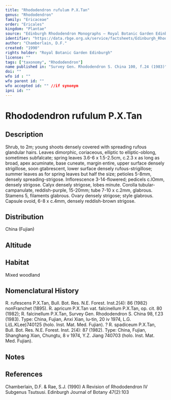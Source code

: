 ```yaml
---
title: "Rhododendron rufulum P.X.Tan"
genus: "Rhododendron"
family: "Ericaceae"
order: "Ericales"
kingdom: "Plantae"
source: "Edinburgh Rhododendron Monographs – Royal Botanic Garden Edinburgh"
identifier: "https://data.rbge.org.uk/service/factsheets/Edinburgh_Rhododendron_Monographs.xhtml"
author: "Chamberlain, D.F."
created: "1990"
rights holder: "Royal Botanic Garden Edinburgh"
license: ""
tags: ["taxonomy", "Rhododendron"]
name published in: "Survey Gen. Rhododendron S. China 100, f.24 (1983)"
doi: ""
wfo id : ""
wfo parent id: ""
wfo accepted id: "" //if synonym                      
ipni id: ""
---
```


                       

# Rhododendron rufulum P.X.Tan

## Description
Shrub, to 2m; young shoots densely covered with spreading rufous glandular hairs. Leaves dimorphic, coriaceous, elliptic to elliptic-oblong, sometimes subfalcate; spring leaves 3.6-6 x 1.5-2.5cm, c.2.3 x as long as broad, apex acuminate, base cuneate, margin entire, upper surface densely strigillose, soon gtabrescent, lower surface densely rufous-strigillose; summer leaves as for spring leaves but half the size; petioles 5-8mm, densely spreading-strigose. Inflorescence 3-14-flowered; pedicels c.lOmm, densely strigose. Calyx densely strigose, lobes minute. Corolla tubular-campanulate, reddish-purple, 15-20mm; tube 7-10 x c.2mm, glabrous. Stamens 5, filaments glabrous. Ovary densely strigose; style glabrous. Capsule ovoid, 6-8 x c.4mm, densely reddish-brown strigose.

## Distribution
China (Fujian)

## Altitude


## Habitat
Mixed woodland

## Nomenclatural History
R. rufescens P.X.Tan, Bull. Bot. Res. N.E. Forest. Inst.2(4): 86 (1982) nonFranchet (1895). R. apricum P.X.Tan vat. falcinellum P.X.Tan, op. cit. 80 (1982); R. falcinellum P.X.Tan, Survey Gen. Rhododendron S. China 98, f.23 (1983). Type: China, Fujian, Anxi Xian, lu-tin, 20 iv 1974, L.G. Li(L.KLee)740125 (holo. Inst. Mat. Med. Fujian). ? R. spadiceum P.X.Tan, Bull. Bot. Res. N.E. Forest. Inst. 2(4): 87 (1982). Type: China, Fujian, Shanghang Xian, Chungtu, 8 v 1974, Y.Z. Jiang 740703 (holo. Inst. Mat. Med. Fujian).
                       
## Notes


## References

Chamberlain, D.F. & Rae, S.J. (1990) A Revision of Rhododendron IV Subgenus Tsutsusi. Edinburgh Journal of Botany 47(2):103
